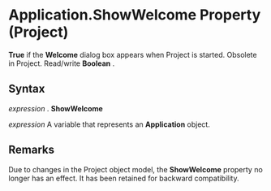 
# Application.ShowWelcome Property (Project)

 **True** if the **Welcome** dialog box appears when Project is started. Obsolete in Project. Read/write **Boolean** .


## Syntax

 _expression_ . **ShowWelcome**

 _expression_ A variable that represents an **Application** object.


## Remarks

Due to changes in the Project object model, the  **ShowWelcome** property no longer has an effect. It has been retained for backward compatibility.

